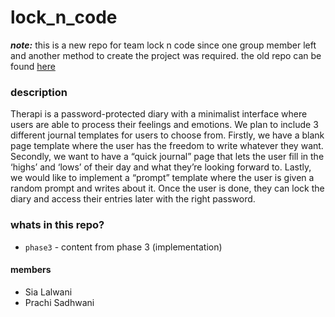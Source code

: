 # lock_n_code
***note:*** this is a new repo for team lock n code since one group member left and another method to create the project was required. the old repo can be found [here](https://github.com/prach19/lock_n_code_archive)

### description
Therapi is a password-protected diary with a minimalist interface where users are able to process their feelings and emotions. We plan to include 3 different journal templates for users to choose from. Firstly, we have a blank page template where the user has the freedom to write whatever they want. Secondly, we want to have a “quick journal” page that lets the user fill in the ‘highs’ and ‘lows’ of their day and what they’re looking forward to. Lastly, we would like to implement a “prompt” template where the user is given a random prompt and writes about it. Once the user is done, they can lock the diary and access their entries later with the right password.

### whats in this repo?
- `phase3` - content from phase 3 (implementation)

#### members
- Sia Lalwani
- Prachi Sadhwani

